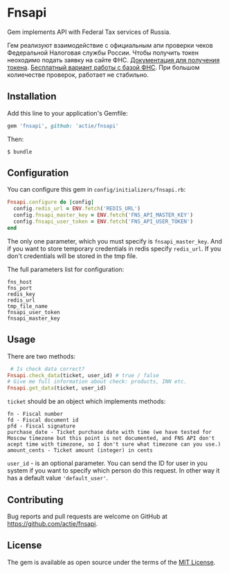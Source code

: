 # Fnsapi

Gem implements API with Federal Tax services of Russia.

Гем реализуют взаимодействие с официальным апи проверки чеков Федеральной Налоговая службы России. Чтобы получить токен неоходимо подать заявку на сайте ФНС. [Документация для получения токена](https://www.nalog.ru/files/kkt/pdf/%D0%A2%D0%B5%D1%85%D0%BD%D0%B8%D1%87%D0%B5%D1%81%D0%BA%D0%B8%D0%B5%20%D1%83%D1%81%D0%BB%D0%BE%D0%B2%D0%B8%D1%8F%20%D0%B8%D1%81%D0%BF%D0%BE%D0%BB%D1%8C%D0%B7%D0%BE%D0%B2%D0%B0%D0%BD%D0%B8%D1%8F.pdf). [Бесплатный вариант работы с базой ФНС](https://habr.com/ru/post/358966/). При большом колиечестве проверок, работает не стабильно.

## Installation

Add this line to your application's Gemfile:

```ruby
gem 'fnsapi', github: 'actie/fnsapi'
```

Then:

    $ bundle

## Configuration

You can configure this gem in `config/initializers/fnsapi.rb`:

```ruby
Fnsapi.configure do |config|
  config.redis_url = ENV.fetch('REDIS_URL')
  config.fnsapi_master_key = ENV.fetch('FNS_API_MASTER_KEY')
  config.fnsapi_user_token = ENV.fetch('FNS_API_USER_TOKEN')
end
```

The only one parameter, which you must specify is `fnsapi_master_key`.
And if you want to store temporary credentials in redis specify `redis_url`. If you don't credentials will be stored in the tmp file.

The full parameters list for configuration:
```
fns_host
fns_port
redis_key
redis_url
tmp_file_name
fnsapi_user_token
fnsapi_master_key
```

## Usage

There are two methods:
```ruby
 # Is check data correct?
Fnsapi.check_data(ticket, user_id) # true / false
# Give me full information about check: products, INN etc.
Fnsapi.get_data(ticket, user_id)
```

`ticket` should be an object which implements methods:

```
fn - Fiscal number
fd - Fiscal document id
pfd - Fiscal signature
purchase_date - Ticket purchase date with time (we have tested for Moscow timezone but this point is not documented, and FNS API don't acept time with timezone, so I don't sure what timezone can you use.)
amount_cents - Ticket amount (integer) in cents
```

`user_id` - is an optional parameter. You can send the ID for user in you system if you want to specify which person do this request. In other way it has a default value `'default_user'`.

## Contributing

Bug reports and pull requests are welcome on GitHub at https://github.com/actie/fnsapi.

## License

The gem is available as open source under the terms of the [MIT License](https://opensource.org/licenses/MIT).
